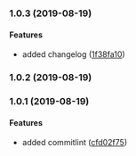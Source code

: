 <a name="1.0.3"></a>
### 1.0.3 (2019-08-19)


#### Features

* added changelog ([1f38fa10](https://github.com/Minasokoni/node-starter/commit/1f38fa10))


<a name="1.0.2"></a>
### 1.0.2 (2019-08-19)


<a name="1.0.1"></a>
### 1.0.1 (2019-08-19)


#### Features

* added commitlint ([cfd02f75](https://github.com/Minasokoni/node-starter/commit/cfd02f75))

